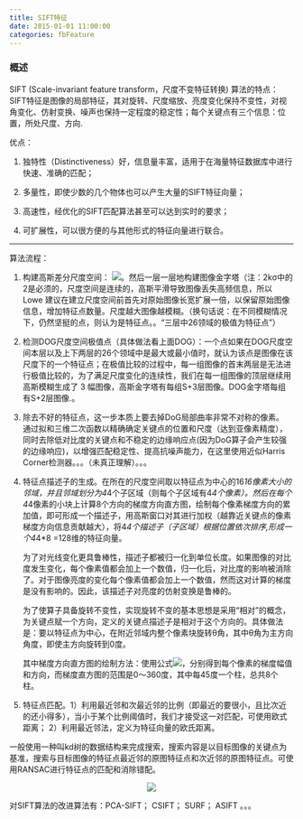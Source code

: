 ```yaml
---
title: SIFT特征
date: 2015-01-01 11:00:00
categories: fbFeature
---
```


<script type="text/javascript" src="http://cdn.mathjax.org/mathjax/latest/MathJax.js?config=default"></script>

<!--<img src="http://latex.codecogs.com/gif.latex? a^{i}"/>
<center><img src="{{ site.baseurl }}/images/pdBase/svm_smo1.png"></center>-->

### 概述

   SIFT (Scale-invariant feature transform，尺度不变特征转换) 算法的特点：SIFT特征是图像的局部特征，其对旋转、尺度缩放、亮度变化保持不变性，对视角变化、仿射变换、噪声也保持一定程度的稳定性；每个关键点有三个信息：位置，所处尺度、方向.

优点：

1. 独特性（Distinctiveness）好，信息量丰富，适用于在海量特征数据库中进行快速、准确的匹配；

2. 多量性，即使少数的几个物体也可以产生大量的SIFT特征向量；

3. 高速性，经优化的SIFT匹配算法甚至可以达到实时的要求；

4. 可扩展性，可以很方便的与其他形式的特征向量进行联合。

---

算法流程：

1. 构建高斯差分尺度空间： <img src="http://latex.codecogs.com/gif.latex? D(x,y,\sigma ) = (G(x,y,k\sigma ) - G(x,y,\sigma ))*I(x,y)"/>。然后一层一层地构建图像金字塔（注：2kσ中的2是必须的，尺度空间是连续的，高斯平滑导致图像丢失高频信息，所以 Lowe 建议在建立尺度空间前首先对原始图像长宽扩展一倍，以保留原始图像信息，增加特征点数量。尺度越大图像越模糊。（换句话说：在不同模糊情况下，仍然坚挺的点，则认为是特征点。。“三层中26领域的极值为特征点”）
	  
2. 检测DOG尺度空间极值点（具体做法看上面DOG）：一个点如果在DOG尺度空间本层以及上下两层的26个领域中是最大或最小值时，就认为该点是图像在该尺度下的一个特征点；在极值比较的过程中，每一组图像的首末两层是无法进行极值比较的，为了满足尺度变化的连续性，我们在每一组图像的顶层继续用高斯模糊生成了 3 幅图像，高斯金字塔有每组S+3层图像。DOG金字塔每组有S+2层图像.。

3. 除去不好的特征点，这一步本质上要去掉DoG局部曲率非常不对称的像素。 通过拟和三维二次函数以精确确定关键点的位置和尺度（达到亚像素精度），同时去除低对比度的关键点和不稳定的边缘响应点(因为DoG算子会产生较强的边缘响应)，以增强匹配稳定性、提高抗噪声能力，在这里使用近似Harris Corner检测器。。。（未真正理解）。。。
	  
4. 特征点描述子的生成。在所在的尺度空间取以特征点为中心的16*16像素大小的邻域，并且邻域划分为4*4个子区域（则每个子区域有4*4个像素）。然后在每个4*4像素的小块上计算8个方向的梯度方向直方图，绘制每个像素梯度方向的累加值，即可形成一个描述子，用高斯窗口对其进行加权（越靠近关键点的像素梯度方向信息贡献越大），将4*4个描述子（子区域）根据位置依次排序,形成一个4*4*8 =128维的特征向量。

   为了对光线变化更具鲁棒性，描述子都被归一化到单位长度。如果图像的对比度发生变化，每个像素值都会加上一个数值，归一化后，对比度的影响被消除了。对于图像亮度的变化每个像素值都会加上一个数值，然而这对计算的梯度是没有影响的。因此，该描述子对亮度的仿射变换是鲁棒的。
	
   为了使算子具备旋转不变性，实现旋转不变的基本思想是采用“相对”的概念，为关键点赋一个方向，定义的关键点描述子是相对于这个方向的。具体做法是：要以特征点为中心，在附近邻域内整个像素块旋转θ角，其中θ角为主方向角度，即使主方向旋转到0度。

   其中梯度方向直方图的绘制方法：使用公式<img src="{{ site.baseurl }}/images/pdBase/fea_sift1.png">，分别得到每个像素的梯度幅值和方向，而梯度直方图的范围是0～360度，其中每45度一个柱，总共8个柱。

5. 特征点匹配。1）利用最近邻和次最近邻的比例（即最近的要很小，且比次近的还小得多），当小于某个比例阈值时，我们才接受这一对匹配，可使用欧式距离；    2）利用最近邻法，定义为特征向量的欧氏距离。 

一般使用一种叫kd树的数据结构来完成搜索，搜索内容是以目标图像的关键点为基准，搜索与目标图像的特征点最近邻的原图特征点和次近邻的原图特征点。可使用RANSAC进行特征点的匹配和消除错配。
	 
<center><img src="{{ site.baseurl }}/images/pdBase/fea_sift2.png"></center>

   对SIFT算法的改进算法有：PCA-SIFT； CSIFT； SURF； ASIFT	。。。


